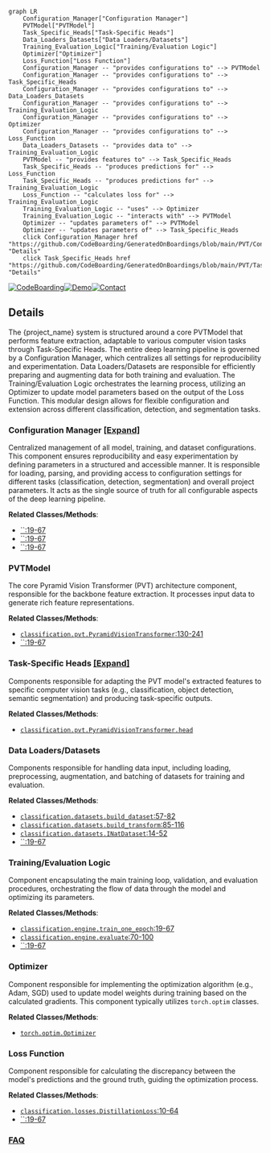 ```mermaid
graph LR
    Configuration_Manager["Configuration Manager"]
    PVTModel["PVTModel"]
    Task_Specific_Heads["Task-Specific Heads"]
    Data_Loaders_Datasets["Data Loaders/Datasets"]
    Training_Evaluation_Logic["Training/Evaluation Logic"]
    Optimizer["Optimizer"]
    Loss_Function["Loss Function"]
    Configuration_Manager -- "provides configurations to" --> PVTModel
    Configuration_Manager -- "provides configurations to" --> Task_Specific_Heads
    Configuration_Manager -- "provides configurations to" --> Data_Loaders_Datasets
    Configuration_Manager -- "provides configurations to" --> Training_Evaluation_Logic
    Configuration_Manager -- "provides configurations to" --> Optimizer
    Configuration_Manager -- "provides configurations to" --> Loss_Function
    Data_Loaders_Datasets -- "provides data to" --> Training_Evaluation_Logic
    PVTModel -- "provides features to" --> Task_Specific_Heads
    Task_Specific_Heads -- "produces predictions for" --> Loss_Function
    Task_Specific_Heads -- "produces predictions for" --> Training_Evaluation_Logic
    Loss_Function -- "calculates loss for" --> Training_Evaluation_Logic
    Training_Evaluation_Logic -- "uses" --> Optimizer
    Training_Evaluation_Logic -- "interacts with" --> PVTModel
    Optimizer -- "updates parameters of" --> PVTModel
    Optimizer -- "updates parameters of" --> Task_Specific_Heads
    click Configuration_Manager href "https://github.com/CodeBoarding/GeneratedOnBoardings/blob/main/PVT/Configuration_Manager.md" "Details"
    click Task_Specific_Heads href "https://github.com/CodeBoarding/GeneratedOnBoardings/blob/main/PVT/Task_Specific_Heads.md" "Details"
```

[![CodeBoarding](https://img.shields.io/badge/Generated%20by-CodeBoarding-9cf?style=flat-square)](https://github.com/CodeBoarding/GeneratedOnBoardings)[![Demo](https://img.shields.io/badge/Try%20our-Demo-blue?style=flat-square)](https://www.codeboarding.org/demo)[![Contact](https://img.shields.io/badge/Contact%20us%20-%20contact@codeboarding.org-lightgrey?style=flat-square)](mailto:contact@codeboarding.org)

## Details

The {project_name} system is structured around a core PVTModel that performs feature extraction, adaptable to various computer vision tasks through Task-Specific Heads. The entire deep learning pipeline is governed by a Configuration Manager, which centralizes all settings for reproducibility and experimentation. Data Loaders/Datasets are responsible for efficiently preparing and augmenting data for both training and evaluation. The Training/Evaluation Logic orchestrates the learning process, utilizing an Optimizer to update model parameters based on the output of the Loss Function. This modular design allows for flexible configuration and extension across different classification, detection, and segmentation tasks.

### Configuration Manager [[Expand]](./Configuration_Manager.md)
Centralized management of all model, training, and dataset configurations. This component ensures reproducibility and easy experimentation by defining parameters in a structured and accessible manner. It is responsible for loading, parsing, and providing access to configuration settings for different tasks (classification, detection, segmentation) and overall project parameters. It acts as the single source of truth for all configurable aspects of the deep learning pipeline.


**Related Classes/Methods**:

- <a href="https://github.com/whai362/PVT/blob/v2/classification/engine.py#L19-L67" target="_blank" rel="noopener noreferrer">``:19-67</a>
- <a href="https://github.com/whai362/PVT/blob/v2/classification/engine.py#L19-L67" target="_blank" rel="noopener noreferrer">``:19-67</a>
- <a href="https://github.com/whai362/PVT/blob/v2/classification/engine.py#L19-L67" target="_blank" rel="noopener noreferrer">``:19-67</a>


### PVTModel
The core Pyramid Vision Transformer (PVT) architecture component, responsible for the backbone feature extraction. It processes input data to generate rich feature representations.


**Related Classes/Methods**:

- <a href="https://github.com/whai362/PVT/blob/v2/classification/pvt.py#L130-L241" target="_blank" rel="noopener noreferrer">`classification.pvt.PyramidVisionTransformer`:130-241</a>
- <a href="https://github.com/whai362/PVT/blob/v2/classification/engine.py#L19-L67" target="_blank" rel="noopener noreferrer">``:19-67</a>


### Task-Specific Heads [[Expand]](./Task_Specific_Heads.md)
Components responsible for adapting the PVT model's extracted features to specific computer vision tasks (e.g., classification, object detection, semantic segmentation) and producing task-specific outputs.


**Related Classes/Methods**:

- <a href="https://github.com/whai362/PVT/blob/v2/" target="_blank" rel="noopener noreferrer">`classification.pvt.PyramidVisionTransformer.head`</a>


### Data Loaders/Datasets
Components responsible for handling data input, including loading, preprocessing, augmentation, and batching of datasets for training and evaluation.


**Related Classes/Methods**:

- <a href="https://github.com/whai362/PVT/blob/v2/classification/datasets.py#L57-L82" target="_blank" rel="noopener noreferrer">`classification.datasets.build_dataset`:57-82</a>
- <a href="https://github.com/whai362/PVT/blob/v2/classification/datasets.py#L85-L116" target="_blank" rel="noopener noreferrer">`classification.datasets.build_transform`:85-116</a>
- <a href="https://github.com/whai362/PVT/blob/v2/classification/datasets.py#L14-L52" target="_blank" rel="noopener noreferrer">`classification.datasets.INatDataset`:14-52</a>
- <a href="https://github.com/whai362/PVT/blob/v2/classification/engine.py#L19-L67" target="_blank" rel="noopener noreferrer">``:19-67</a>


### Training/Evaluation Logic
Component encapsulating the main training loop, validation, and evaluation procedures, orchestrating the flow of data through the model and optimizing its parameters.


**Related Classes/Methods**:

- <a href="https://github.com/whai362/PVT/blob/v2/classification/engine.py#L19-L67" target="_blank" rel="noopener noreferrer">`classification.engine.train_one_epoch`:19-67</a>
- <a href="https://github.com/whai362/PVT/blob/v2/classification/engine.py#L70-L100" target="_blank" rel="noopener noreferrer">`classification.engine.evaluate`:70-100</a>
- <a href="https://github.com/whai362/PVT/blob/v2/classification/engine.py#L19-L67" target="_blank" rel="noopener noreferrer">``:19-67</a>


### Optimizer
Component responsible for implementing the optimization algorithm (e.g., Adam, SGD) used to update model weights during training based on the calculated gradients. This component typically utilizes `torch.optim` classes.


**Related Classes/Methods**:

- <a href="https://github.com/whai362/PVT/blob/v2/" target="_blank" rel="noopener noreferrer">`torch.optim.Optimizer`</a>


### Loss Function
Component responsible for calculating the discrepancy between the model's predictions and the ground truth, guiding the optimization process.


**Related Classes/Methods**:

- <a href="https://github.com/whai362/PVT/blob/v2/classification/losses.py#L10-L64" target="_blank" rel="noopener noreferrer">`classification.losses.DistillationLoss`:10-64</a>
- <a href="https://github.com/whai362/PVT/blob/v2/classification/engine.py#L19-L67" target="_blank" rel="noopener noreferrer">``:19-67</a>




### [FAQ](https://github.com/CodeBoarding/GeneratedOnBoardings/tree/main?tab=readme-ov-file#faq)